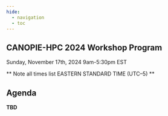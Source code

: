 ```yaml
---
hide:
  - navigation
  - toc
---
```


## CANOPIE-HPC 2024 Workshop Program
Sunday, November 17th, 2024
9am-5:30pm EST

** Note all times list EASTERN STANDARD TIME (UTC–5) **

## Agenda

**TBD**

<!---

<table>
<thead>
  <tr>
    <th>Start</th>
    <th>Duration</th>
    <th>Title</th>
    <th>Speaker</th>
    <th>Type</th>
    <th>Files</th>
  </tr>
</thead>
<tbody>
    <tr style="background-color:#A9A9A9">
        <td>09:00</td>
        <td></td>
        <td colspan="4">Start</td>
    </tr>
    <tr>
        <td>09:00</td>
        <td>10min</td>
        <td>CANOPIE-HPC - Introduction and welcome</td>
        <td>Madonna, Stephey, Canon, Younge</td>
        <td></td>
        <td><a href="https://github.com/supercontainers/canopie-hpc/blob/main/docs/prev/2023/slides/Canopie-hpc-sc23-intro.pdf">slides</a></td>
    </tr>
    <tr>
        <td>09:10</td>
        <td>25min</td>
        <td>Survey of adaptive containerization architectures for HPC</td>
        <td>Mujkanovic, Durillo, Hammer, Müller</td>
        <td>Paper</td>
        <td><a href="https://dl.acm.org/doi/10.1145/3624062.3624588">paper</a> - <a href="https://github.com/supercontainers/canopie-hpc/blob/main/docs/prev/2023/slides/ws_canopie107.pdf">slides</a></td>
    </tr>
    <tr>
        <td>09:35</td>
        <td>5min</td>
        <td>HPC Container Conformance</td>
        <td>Kniep</td>
        <td>Lightning</td>
        <td><a href="https://github.com/supercontainers/canopie-hpc/blob/main/docs/prev/2023/slides/ws_canolt107s2.pdf">slides</a></td>
    </tr>
 <tr>
        <td>09:40</td>
        <td>5min</td>
        <td>Kubeflow as-a-service on HPC clusters – first experiences</td>
        <td>Shaikh, Hussain, Elmas, Feki</td>
        <td>Lightning</td>
        <td><a href="https://github.com/supercontainers/canopie-hpc/blob/main/docs/prev/2023/slides/ws_canolt101s2.pdf">slides</a></td>
    </tr>
 <tr>
        <td>09:45</td>
        <td>5min</td>
        <td>Preemptive Scheduling of Stateful GPU Intensive HPC Applications in Kubernetes</td>
        <td>Stoyanov, Reber, Armour</td>
        <td>Lightning</td>
        <td>slides</td>
    </tr>
 <tr>
        <td>09:50</td>
        <td>5min</td>
        <td>Enabling Performance for NGC Containers on the Slingshot 11 Interconnect</td>
        <td>Madonna</td>
        <td>Lightning</td>
        <td><a href="https://github.com/supercontainers/canopie-hpc/blob/main/docs/prev/2023/slides/ws_canolt108s2.pdf">slides</a></td>
    </tr>
  <tr>
        <td>09:55</td>
        <td>5 min</td>
        <td>Lightweight Isolation for HPC applications</td>
        <td>Chadha</td>
        <td>Lightning</td>
        <td><a href="https://github.com/supercontainers/canopie-hpc/blob/main/docs/prev/2023/slides/ws_canolt111s2.pdf">slides</a></td>
    </tr>
    <tr style="background-color:#A9A9A9">
        <td>10:00</td>
        <td>30min</td>
        <td colspan="4">Coffee Break</td>
    </tr>

 <tr>
        <td>10:30</td>
        <td>25min</td>
        <td>Charliecloud’s layer-free, Git-based container build cache</td>
        <td>Priedhorsky, Ogas, Davis IV, Hounshel, Lee, Stormer, Goff</td>
        <td>Paper</td>
        <td><a href="https://dl.acm.org/doi/10.1145/3624062.3624585">paper</a> - <a href="https://github.com/supercontainers/canopie-hpc/blob/main/docs/prev/2023/slides/ws_canopie102.pdf">slides</a></td>
    </tr>
 <tr>
        <td>10:55</td>
        <td>5min</td>
        <td>New root emulation mode for Charliecloud using seccomp</td>
        <td>Phinney</td>
        <td>Lightning</td>
        <td><a href="https://github.com/supercontainers/canopie-hpc/blob/main/docs/prev/2023/slides/ws_canolt102s2.pdf">slides</a></td>
    </tr>
 <tr>
        <td>11:00</td>
        <td>5min</td>
        <td>eBPF-based Performance Fingerprint of containerized HPC applications</td>
        <td>Hoeb</td>
        <td>Lightning</td>
        <td><a href="https://github.com/supercontainers/canopie-hpc/blob/main/docs/prev/2023/slides/ws_canolt110s2.pdf">slides</a></td>
    </tr>
 <tr>
        <td>11:05</td>
        <td>25min</td>
        <td>Understanding Energy Performance of Containers Deployment on HPC-Based post-Moore Platforms</td>
        <td>Rojas, Barrios Hernandez, Steffenel</td>
        <td>Paper</td>
        <td><a href="https://dl.acm.org/doi/10.1145/3624062.3624586">paper</a> - <a href="https://github.com/supercontainers/canopie-hpc/blob/main/docs/prev/2023/slides/ws_canopie103s2.pdf">slides</a></td>
    </tr>
 <tr>
        <td>11:30</td>
        <td>25min</td>
        <td>Perspectives and Experiences Supporting Containers for Research Computing at the Texas Advanced Computing Center</td>
        <td>Ferlanti, Allen, Lima, Wang, Fonner</td>
        <td>Paper</td>
        <td><a href="https://dl.acm.org/doi/10.1145/3624062.3624587">paper</a> - <a href="https://github.com/supercontainers/canopie-hpc/blob/main/docs/prev/2023/slides/ws_canopie104s2.pdf">slides</a></td>
    </tr>
 <tr>
        <td>11:55</td>
        <td>5min</td>
        <td>Early Experiences with Charliecloud for HPC</td>
        <td>Lawrence</td>
        <td>Lightning</td>
        <td><a href="https://github.com/supercontainers/canopie-hpc/blob/main/docs/prev/2023/slides/ws_canolt113s2.pdf">slides</a></td>
    </tr>
        <td>12:00</td>
        <td>5min</td>
        <td>Computing-as-a-Service Infrastructure for Accelerating Digital Engineering</td>
        <td>Ho, Pedretti</td>
        <td>Lightning</td>
        <td><a href="https://github.com/supercontainers/canopie-hpc/blob/main/docs/prev/2023/slides/ws_canolt105s2.pdf">slides</a></td>
    </tr>
        <td>12:05</td>
        <td>5min</td>
        <td>The Story of Spin: Five Years Supporting Science with Container-Based Services at NERSC</td>
        <td>Lasiewski, Snavely</td>
        <td>Lightning</td>
        <td><a href="https://github.com/supercontainers/canopie-hpc/blob/main/docs/prev/2023/slides/ws_canolt109s2.pdf">slides</a></td>
    </tr>
        <td>12:10</td>
        <td>20min</td>
        <td>CANOPIE-HPC Community Discussion/Open Q&A</td>
        <td>Madonna, Stephey</td>
        <td></td>
        <td></td>
    </tr>
    <tr style="background-color:#A9A9A9">
        <td>12:30</td>
        <td></td>
        <td colspan="4">End</td>
    </tr>
</tbody>
</table>

-->
